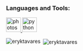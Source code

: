
<h3 align="left">Languages and Tools:</h3>
<p align="left"> <a href="https://www.photoshop.com/en" target="_blank"> <img src="https://devicons.github.io/devicon/devicon.git/icons/photoshop/photoshop-plain.svg" alt="photoshop" width="40" height="40"/> </a> <a href="https://www.python.org" target="_blank"> <img src="https://devicons.github.io/devicon/devicon.git/icons/python/python-original.svg" alt="python" width="40" height="40"/> </a> </p>

<p><img align="left" src="https://github-readme-stats.vercel.app/api/top-langs?username=eryktavares&show_icons=true&locale=en&layout=compact" alt="eryktavares" /></p>

<p>&nbsp;<img align="center" src="https://github-readme-stats.vercel.app/api?username=eryktavares&show_icons=true&locale=en" alt="eryktavares" /></p>


